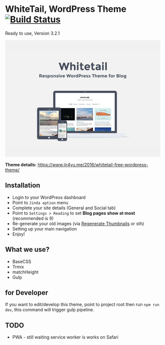 # WhiteTail, WordPress Theme [![Build Status](https://travis-ci.org/JindaTheme/WhiteTail.svg?branch=master)](https://travis-ci.org/JindaTheme/WhiteTail)
Ready to use, Version 3.2.1

![WhiteTail](screenshot.png)

**Theme details:** https://www.jir4yu.me/2016/whitetail-free-wordpress-theme/

## Installation
* Login to your WordPress dashboard
* Point to `Jinda option` menu
* Complete your site details (General and Social tab)
* Point to `Settings > Reading` to set **Blog pages show at most** (recommended is 9)
* Re-generate your old images (via [Regenerate Thumbnails](https://wordpress.org/plugins/regenerate-thumbnails/) or sth)
* Setting up your main navigation
* Enjoy!

## What we use?
* BaseCSS
* Trmix
* matchHeight
* Gulp

## for Developer

If you want to edit/develop this theme, point to project root then run `npm run dev`, this command will trigger gulp pipeline.

## TODO

* PWA - still waiting service worker is works on Safari
